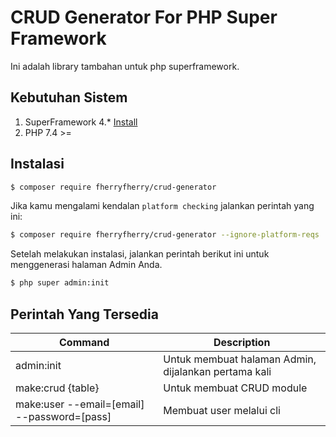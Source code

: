 # CRUD Generator For PHP Super Framework
Ini adalah library tambahan untuk php superframework.
## Kebutuhan Sistem
1. SuperFramework 4.* [Install](https://github.com/crudbooster/superframework)
2. PHP 7.4 >=
## Instalasi
```bash 
$ composer require fherryfherry/crud-generator
```
Jika kamu mengalami kendalan `platform checking` jalankan perintah yang ini:
```bash 
$ composer require fherryfherry/crud-generator --ignore-platform-reqs
```

Setelah melakukan instalasi, jalankan perintah berikut ini untuk menggenerasi halaman Admin Anda. 
```bash 
$ php super admin:init
```
## Perintah Yang Tersedia
| Command | Description |
| ------- | ----------- |
| admin:init | Untuk membuat halaman Admin, dijalankan pertama kali |
| make:crud {table} | Untuk membuat CRUD module |
| make:user --email=[email] --password=[pass] | Membuat user melalui cli |